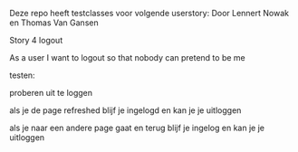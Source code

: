 Deze repo heeft testclasses voor volgende userstory:
Door Lennert Nowak en Thomas Van Gansen

Story 4 logout

As a user
I want to logout
so that nobody can pretend to be me

testen:

proberen uit te loggen

als je de page refreshed blijf je ingelogd en kan je je uitloggen

als je naar een andere page gaat en terug blijf je ingelog en kan je je uitloggen